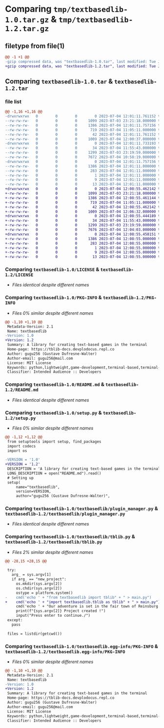 # Comparing `tmp/textbasedlib-1.0.tar.gz` & `tmp/textbasedlib-1.2.tar.gz`

## filetype from file(1)

```diff
@@ -1 +1 @@
-gzip compressed data, was "textbasedlib-1.0.tar", last modified: Tue Jul  4 12:01:11 2023, max compression
+gzip compressed data, was "textbasedlib-1.2.tar", last modified: Tue Jul  4 12:08:55 2023, max compression
```

## Comparing `textbasedlib-1.0.tar` & `textbasedlib-1.2.tar`

### file list

```diff
@@ -1,16 +1,16 @@
-drwxrwxrwx   0        0        0        0 2023-07-04 12:01:11.761152 textbasedlib-1.0/
--rw-rw-rw-   0        0        0     1099 2023-07-03 23:21:18.000000 textbasedlib-1.0/LICENSE
--rw-rw-rw-   0        0        0     1386 2023-07-04 12:01:11.757156 textbasedlib-1.0/PKG-INFO
--rw-rw-rw-   0        0        0      719 2023-07-04 11:05:11.000000 textbasedlib-1.0/README.md
--rw-rw-rw-   0        0        0       42 2023-07-04 12:01:11.761152 textbasedlib-1.0/setup.cfg
--rw-rw-rw-   0        0        0     1009 2023-07-04 12:00:37.000000 textbasedlib-1.0/setup.py
-drwxrwxrwx   0        0        0        0 2023-07-04 12:01:11.733193 textbasedlib-1.0/textbasedlib/
--rw-rw-rw-   0        0        0       34 2023-07-04 11:55:43.000000 textbasedlib-1.0/textbasedlib/__init__.py
--rw-rw-rw-   0        0        0     1299 2023-07-03 23:19:59.000000 textbasedlib-1.0/textbasedlib/plugin_manager.py
--rw-rw-rw-   0        0        0     7672 2023-07-04 10:58:19.000000 textbasedlib-1.0/textbasedlib/tblib.py
-drwxrwxrwx   0        0        0        0 2023-07-04 12:01:11.757156 textbasedlib-1.0/textbasedlib.egg-info/
--rw-rw-rw-   0        0        0     1386 2023-07-04 12:01:11.000000 textbasedlib-1.0/textbasedlib.egg-info/PKG-INFO
--rw-rw-rw-   0        0        0      283 2023-07-04 12:01:11.000000 textbasedlib-1.0/textbasedlib.egg-info/SOURCES.txt
--rw-rw-rw-   0        0        0        1 2023-07-04 12:01:11.000000 textbasedlib-1.0/textbasedlib.egg-info/dependency_links.txt
--rw-rw-rw-   0        0        0        9 2023-07-04 12:01:11.000000 textbasedlib-1.0/textbasedlib.egg-info/requires.txt
--rw-rw-rw-   0        0        0       13 2023-07-04 12:01:11.000000 textbasedlib-1.0/textbasedlib.egg-info/top_level.txt
+drwxrwxrwx   0        0        0        0 2023-07-04 12:08:55.462142 textbasedlib-1.2/
+-rw-rw-rw-   0        0        0     1099 2023-07-03 23:21:18.000000 textbasedlib-1.2/LICENSE
+-rw-rw-rw-   0        0        0     1386 2023-07-04 12:08:55.461144 textbasedlib-1.2/PKG-INFO
+-rw-rw-rw-   0        0        0      719 2023-07-04 11:05:11.000000 textbasedlib-1.2/README.md
+-rw-rw-rw-   0        0        0       42 2023-07-04 12:08:55.462142 textbasedlib-1.2/setup.cfg
+-rw-rw-rw-   0        0        0     1009 2023-07-04 12:06:32.000000 textbasedlib-1.2/setup.py
+drwxrwxrwx   0        0        0        0 2023-07-04 12:08:55.444189 textbasedlib-1.2/textbasedlib/
+-rw-rw-rw-   0        0        0       34 2023-07-04 11:55:43.000000 textbasedlib-1.2/textbasedlib/__init__.py
+-rw-rw-rw-   0        0        0     1299 2023-07-03 23:19:59.000000 textbasedlib-1.2/textbasedlib/plugin_manager.py
+-rw-rw-rw-   0        0        0     7676 2023-07-04 12:04:03.000000 textbasedlib-1.2/textbasedlib/tblib.py
+drwxrwxrwx   0        0        0        0 2023-07-04 12:08:55.458151 textbasedlib-1.2/textbasedlib.egg-info/
+-rw-rw-rw-   0        0        0     1386 2023-07-04 12:08:55.000000 textbasedlib-1.2/textbasedlib.egg-info/PKG-INFO
+-rw-rw-rw-   0        0        0      283 2023-07-04 12:08:55.000000 textbasedlib-1.2/textbasedlib.egg-info/SOURCES.txt
+-rw-rw-rw-   0        0        0        1 2023-07-04 12:08:55.000000 textbasedlib-1.2/textbasedlib.egg-info/dependency_links.txt
+-rw-rw-rw-   0        0        0        9 2023-07-04 12:08:55.000000 textbasedlib-1.2/textbasedlib.egg-info/requires.txt
+-rw-rw-rw-   0        0        0       13 2023-07-04 12:08:55.000000 textbasedlib-1.2/textbasedlib.egg-info/top_level.txt
```

### Comparing `textbasedlib-1.0/LICENSE` & `textbasedlib-1.2/LICENSE`

 * *Files identical despite different names*

### Comparing `textbasedlib-1.0/PKG-INFO` & `textbasedlib-1.2/PKG-INFO`

 * *Files 0% similar despite different names*

```diff
@@ -1,10 +1,10 @@
 Metadata-Version: 2.1
 Name: textbasedlib
-Version: 1.0
+Version: 1.2
 Summary: A library for creating text-based games in the terminal
 Home-page: https://tblib-docs.devplodocus.repl.co
 Author: gugu256 (Gustave Dufresne-Walter)
 Author-email: gugu256@mail.com
 License: MIT License
 Keywords: python,lightweight,game-development,terminal-based,terminal-game,text-based-game
 Classifier: Intended Audience :: Developers
```

### Comparing `textbasedlib-1.0/README.md` & `textbasedlib-1.2/README.md`

 * *Files identical despite different names*

### Comparing `textbasedlib-1.0/setup.py` & `textbasedlib-1.2/setup.py`

 * *Files 0% similar despite different names*

```diff
@@ -1,12 +1,12 @@
 from setuptools import setup, find_packages
 import codecs
 import os
 
-VERSION = '1.0'
+VERSION = '1.2'
 DESCRIPTION = 'A library for creating text-based games in the terminal'
 LONG_DESCRIPTION = open("README.md").read()
 # Setting up
 setup(
     name="textbasedlib",
     version=VERSION,
     author="gugu256 (Gustave Dufresne-Walter)",
```

### Comparing `textbasedlib-1.0/textbasedlib/plugin_manager.py` & `textbasedlib-1.2/textbasedlib/plugin_manager.py`

 * *Files identical despite different names*

### Comparing `textbasedlib-1.0/textbasedlib/tblib.py` & `textbasedlib-1.2/textbasedlib/tblib.py`

 * *Files 2% similar despite different names*

```diff
@@ -28,15 +28,15 @@
 
 try:
   arg_ = sys.argv[1]
   if arg_ == "new_project":
     os.mkdir(sys.argv[2])
     os.chdir(sys.argv[2])
     ostype = platform.system()
-    cmd('echo ' + "from textbasedlib import tblib" + " > main.py")
+    cmd('echo ' + "import textbasedlib.tblib as tblib" + " > main.py")
     cmd('echo ' + "Our adventure is set in the fair town of Reinsburg.. " + '> dialogs.txt')
     print(f"{sys.argv[2]} Project created !")
     input("Press enter to continue./")
 except:
   pass
 
 files = listdir(getcwd())
```

### Comparing `textbasedlib-1.0/textbasedlib.egg-info/PKG-INFO` & `textbasedlib-1.2/textbasedlib.egg-info/PKG-INFO`

 * *Files 0% similar despite different names*

```diff
@@ -1,10 +1,10 @@
 Metadata-Version: 2.1
 Name: textbasedlib
-Version: 1.0
+Version: 1.2
 Summary: A library for creating text-based games in the terminal
 Home-page: https://tblib-docs.devplodocus.repl.co
 Author: gugu256 (Gustave Dufresne-Walter)
 Author-email: gugu256@mail.com
 License: MIT License
 Keywords: python,lightweight,game-development,terminal-based,terminal-game,text-based-game
 Classifier: Intended Audience :: Developers
```


